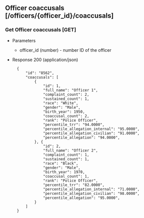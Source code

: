 ## Officer coaccusals [/officers/{officer_id}/coaccusals]

### Get Officer coaccusals [GET]

+ Parameters
    + officer_id (number) - number ID of the officer

+ Response 200 (application/json)

        {
            "id": "8562",
            "coaccusals": [
                {
                    "id": 1,
                    "full_name": "Officer 1",
                    "complaint_count": 2,
                    "sustained_count": 1,
                    "race": "White",
                    "gender": "Male",
                    "birth_year": 1950,
                    "coaccusal_count": 2,
                    "rank": "Police Officer",
                    "percentile_trr": "94.0000",
                    "percentile_allegation_internal": "95.0000",
                    "percentile_allegation_civilian": "91.0000",
                    "percentile_allegation": "94.0000",
                }, {
                    "id": 2,
                    "full_name": "Officer 2",
                    "complaint_count": 1,
                    "sustained_count": 1,
                    "race": "Black",
                    "gender": "Male",
                    "birth_year": 1970,
                    "coaccusal_count": 1,
                    "rank": "Police Officer",
                    "percentile_trr": "82.0000",
                    "percentile_allegation_internal": "71.0000",
                    "percentile_allegation_civilian": "98.0000",
                    "percentile_allegation": "95.0000",
                }
            ]
        }
